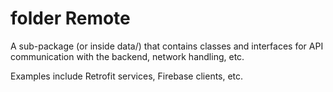 # folder Remote

A sub-package (or inside data/) that contains classes and interfaces for API communication with the
backend, network handling, etc.

Examples include Retrofit services, Firebase clients, etc.